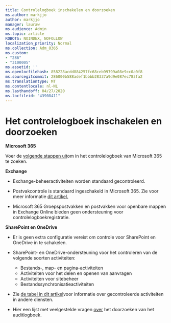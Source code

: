 ```yaml
---
title: Controlelogboek inschakelen en doorzoeken
ms.author: markjjo
author: markjjo
manager: lauraw
ms.audience: Admin
ms.topic: article
ROBOTS: NOINDEX, NOFOLLOW
localization_priority: Normal
ms.collection: Adm_O365
ms.custom:
- "286"
- "3100005"
ms.assetid: ''
ms.openlocfilehash: 858228acdd884257fc68ceb99799a08e9cc0a0f8
ms.sourcegitcommit: 286000b588adef1bbbb28337a9d9e087ec783fa2
ms.translationtype: MT
ms.contentlocale: nl-NL
ms.lasthandoff: 04/27/2020
ms.locfileid: "43908411"
---
```

# <a name="enable-and-search-the-audit-log"></a>Het controlelogboek inschakelen en doorzoeken

**Microsoft 365**

Voer de [volgende stappen uit](https://docs.microsoft.com/office365/securitycompliance/search-the-audit-log-in-security-and-compliance#search-the-audit-log)om in het controlelogboek van Microsoft 365 te zoeken.

**Exchange**

- Exchange-beheeractiviteiten worden standaard gecontroleerd.

- Postvakcontrole is standaard ingeschakeld in Microsoft 365. Zie voor meer informatie [dit artikel.](https://docs.microsoft.com/office365/securitycompliance/enable-mailbox-auditing)

- Microsoft 365 Groepspostvakken en postvakken voor openbare mappen in Exchange Online bieden geen ondersteuning voor controlelogboekregistratie.

**SharePoint en OneDrive**

- Er is geen extra configuratie vereist om controle voor SharePoint en OneDrive in te schakelen.

- SharePoint- en OneDrive-ondersteuning voor het controleren van de volgende soorten activiteiten:

    - Bestands-, map- en pagina-activiteiten
    - Activiteiten voor het delen en openen van aanvragen
    - Activiteiten voor sitebeheer
    - Bestandssynchronisatieactiviteiten

- Zie [de tabel in dit artikel](https://docs.microsoft.com/office365/securitycompliance/search-the-audit-log-in-security-and-compliance#audited-activities)voor informatie over gecontroleerde activiteiten in andere diensten.

- Hier een lijst met veelgestelde vragen [over](https://docs.microsoft.com/office365/securitycompliance/search-the-audit-log-in-security-and-compliance#frequently-asked-questions) het doorzoeken van het auditlogboek.